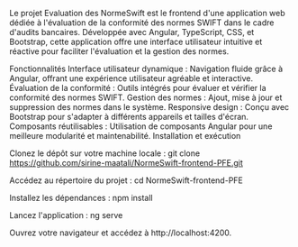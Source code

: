 Le projet Evaluation des NormeSwift est le frontend d'une application web dédiée à l'évaluation de la conformité des normes SWIFT dans le cadre d'audits bancaires. Développée avec Angular, TypeScript, CSS, et Bootstrap, cette application offre une interface utilisateur intuitive et réactive pour faciliter l'évaluation et la gestion des normes.


Fonctionnalités
Interface utilisateur dynamique : Navigation fluide grâce à Angular, offrant une expérience utilisateur agréable et interactive.
Évaluation de la conformité : Outils intégrés pour évaluer et vérifier la conformité des normes SWIFT.
Gestion des normes : Ajout, mise à jour et suppression des normes dans le système.
Responsive design : Conçu avec Bootstrap pour s'adapter à différents appareils et tailles d'écran.
Composants réutilisables : Utilisation de composants Angular pour une meilleure modularité et maintenabilité.
Installation et exécution

Clonez le dépôt sur votre machine locale :
git clone https://github.com/sirine-maatali/NormeSwift-frontend-PFE.git

Accédez au répertoire du projet :
cd NormeSwift-frontend-PFE

Installez les dépendances :
npm install

Lancez l'application :
ng serve

Ouvrez votre navigateur et accédez à http://localhost:4200.
